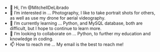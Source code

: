 - 👋 Hi, I’m @MitchellDeLibrado
- 👀 I’m interested in ... Photography, I like to take portrait shots for others, as well as use my drone for aerial videography.
- 🌱 I’m currently learning ... Python, and MySQL database, both are difficult, but I hope to continue to learn more.
- 💞️ I’m looking to collaborate on ... Python, to further my education and knowledge in coding.
- 📫 How to reach me ... My email is the best to reach me!

<!---
MitchellDeLibrado/MitchellDeLibrado is a ✨ special ✨ repository because its `README.md` (this file) appears on your GitHub profile.
You can click the Preview link to take a look at your changes.
--->
